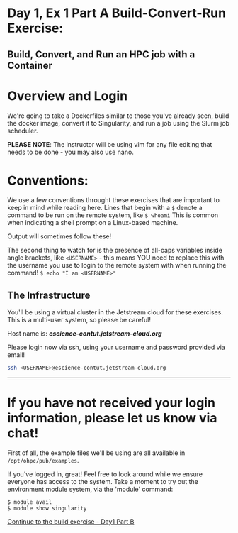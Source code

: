 # Day 1, Ex 1 Part A Build-Convert-Run Exercise: 
## Build, Convert, and Run an HPC job with a Container

# Overview and Login

We're going to take a Dockerfiles similar to those you've already seen, build the docker image, convert it to Singularity, and run a job using the Slurm job scheduler. 

**PLEASE NOTE**: The instructor will be using vim for any file editing that needs to be done - you may also use nano. 

# Conventions:
We use a few conventions throught these exercises that are important to keep
in mind while reading here. Lines that begin with a ```$``` denote a command to be run
on the remote system, like
```$ whoami```
This is common when indicating a shell prompt on a Linux-based machine.

Output will sometimes follow these!

The second thing to watch for is the presence of all-caps variables inside angle 
brackets, like ```<USERNAME>``` - 
this means YOU need to replace this with the username you use to login to
the remote system with when running the command!
```$ echo "I am <USERNAME>"```

## The Infrastructure

You'll be using a virtual cluster in the Jetstream cloud for these exercises. This is a multi-user system, so please be careful!

Host name is: ***escience-contut.jetstream-cloud.org***

Please login now via ssh, using your username and password provided via email!

``` bash
ssh <USERNAME>@escience-contut.jetstream-cloud.org
```

-----
**If you have not received your login information, please let us know via chat!**
=====

First of all, the example files we'll be using are all available in `/opt/ohpc/pub/examples`.

If you've logged in, great! Feel free to look around while we ensure everyone has access to the system.
Take a moment to try out the environment module system, via the 'module' command:
```
$ module avail
$ module show singularity
```

[Continue to the build exercise - Day1 Part B](https://github.com/XSEDE/Container_Tutorial/blob/main/eScience2021/5_Ex%201%20Part%20B%20-%20Docker%20Build.md)
